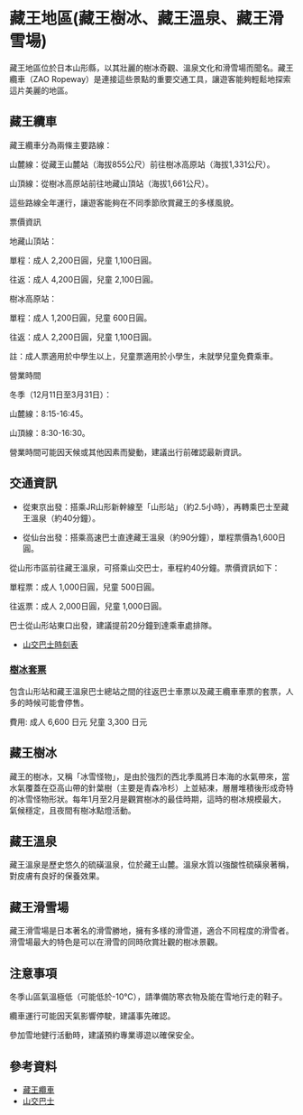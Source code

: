 # 藏王地區(藏王樹冰、藏王溫泉、藏王滑雪場)

藏王地區位於日本山形縣，以其壯麗的樹冰奇觀、溫泉文化和滑雪場而聞名。藏王纜車（ZAO Ropeway）是連接這些景點的重要交通工具，讓遊客能夠輕鬆地探索這片美麗的地區。

## 藏王纜車

藏王纜車分為兩條主要路線：

山麓線：從藏王山麓站（海拔855公尺）前往樹冰高原站（海拔1,331公尺）。

山頂線：從樹冰高原站前往地藏山頂站（海拔1,661公尺）。

這些路線全年運行，讓遊客能夠在不同季節欣賞藏王的多樣風貌。

票價資訊

地藏山頂站：

單程：成人 2,200日圓，兒童 1,100日圓。

往返：成人 4,200日圓，兒童 2,100日圓。

樹冰高原站：

單程：成人 1,200日圓，兒童 600日圓。

往返：成人 2,200日圓，兒童 1,100日圓。

註：成人票適用於中學生以上，兒童票適用於小學生，未就學兒童免費乘車。

營業時間

冬季（12月11日至3月31日）：

山麓線：8:15-16:45。

山頂線：8:30-16:30。

營業時間可能因天候或其他因素而變動，建議出行前確認最新資訊。

## 交通資訊

- 從東京出發：搭乘JR山形新幹線至「山形站」（約2.5小時），再轉乘巴士至藏王溫泉（約40分鐘）。

- 從仙台出發：搭乘高速巴士直達藏王溫泉（約90分鐘），單程票價為1,600日圓。

從山形市區前往藏王溫泉，可搭乘山交巴士，車程約40分鐘。票價資訊如下：

單程票：成人 1,000日圓，兒童 500日圓。

往返票：成人 2,000日圓，兒童 1,000日圓。

巴士從山形站東口出發，建議提前20分鐘到達乘車處排隊。

- [山交巴士時刻表](https://travel.yamakobus.jp/zh-tw/timetable/routebus-yamagata-zaoline.html)

### [樹冰套票](https://travel.yamakobus.jp/zh-tw/ticket/guide-to-the-tree-top-icicle-viewing-ride-ticket.html)

包含山形站和藏王溫泉巴士總站之間的往返巴士車票以及藏王纜車車票的套票，人多的時候可能會停售。

費用: 成人 6,600 日元 兒童 3,300 日元


## 藏王樹冰

藏王的樹冰，又稱「冰雪怪物」，是由於強烈的西北季風將日本海的水氣帶來，當水氣覆蓋在亞高山帶的針葉樹（主要是青森冷杉）上並結凍，層層堆積後形成奇特的冰雪怪物形狀。每年1月至2月是觀賞樹冰的最佳時期，這時的樹冰規模最大，氣候穩定，且夜間有樹冰點燈活動。

## 藏王溫泉

藏王溫泉是歷史悠久的硫磺溫泉，位於藏王山麓。溫泉水質以強酸性硫磺泉著稱，對皮膚有良好的保養效果。

## 藏王滑雪場

藏王滑雪場是日本著名的滑雪勝地，擁有多樣的滑雪道，適合不同程度的滑雪者。滑雪場最大的特色是可以在滑雪的同時欣賞壯觀的樹冰景觀。

## 注意事項

冬季山區氣溫極低（可能低於-10°C），請準備防寒衣物及能在雪地行走的鞋子。

纜車運行可能因天氣影響停駛，建議事先確認。

參加雪地健行活動時，建議預約專業導遊以確保安全。

## 參考資料

- [藏王纜車](https://zaoropeway.co.jp/)
- [山交巴士](https://travel.yamakobus.jp/)

